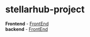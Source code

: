 # stellarhub-project
**Frontend** - [FrontEnd](https://github.com/manishtiwari-45/stellarhub-frontend)
<br>
**backend** - [FrontEnd](https://github.com/manishtiwari-45/stellarhub-backend)
